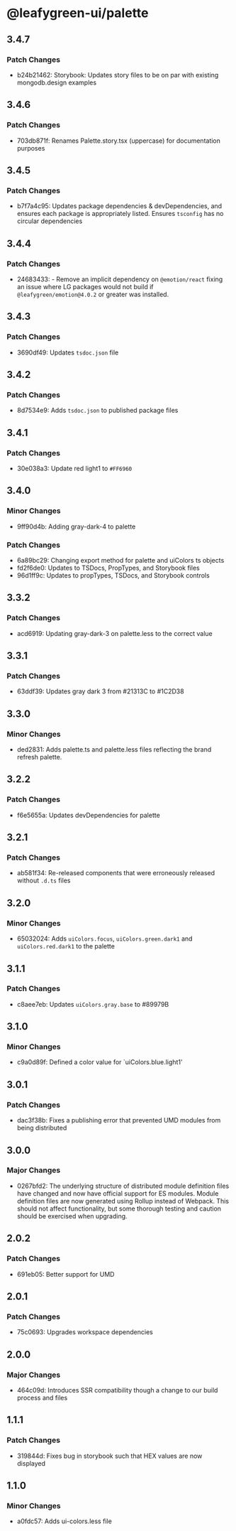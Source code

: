 # @leafygreen-ui/palette

## 3.4.7

### Patch Changes

- b24b21462: Storybook: Updates story files to be on par with existing mongodb.design examples

## 3.4.6

### Patch Changes

- 703db871f: Renames Palette.story.tsx (uppercase) for documentation purposes

## 3.4.5

### Patch Changes

- b7f7a4c95: Updates package dependencies & devDependencies, and ensures each package is appropriately listed. Ensures `tsconfig` has no circular dependencies

## 3.4.4

### Patch Changes

- 24683433: - Remove an implicit dependency on `@emotion/react` fixing an issue where LG packages would not build if `@leafygreen/emotion@4.0.2` or greater was installed.

## 3.4.3

### Patch Changes

- 3690df49: Updates `tsdoc.json` file

## 3.4.2

### Patch Changes

- 8d7534e9: Adds `tsdoc.json` to published package files

## 3.4.1

### Patch Changes

- 30e038a3: Update red light1 to `#FF6960`

## 3.4.0

### Minor Changes

- 9ff90d4b: Adding gray-dark-4 to palette

### Patch Changes

- 6a89bc29: Changing export method for palette and uiColors ts objects
- fd2f6de0: Updates to TSDocs, PropTypes, and Storybook files
- 96d1ff9c: Updates to propTypes, TSDocs, and Storybook controls

## 3.3.2

### Patch Changes

- acd6919: Updating gray-dark-3 on palette.less to the correct value

## 3.3.1

### Patch Changes

- 63ddf39: Updates gray dark 3 from #21313C to #1C2D38

## 3.3.0

### Minor Changes

- ded2831: Adds palette.ts and palette.less files reflecting the brand refresh palette.

## 3.2.2

### Patch Changes

- f6e5655a: Updates devDependencies for palette

## 3.2.1

### Patch Changes

- ab581f34: Re-released components that were erroneously released without `.d.ts` files

## 3.2.0

### Minor Changes

- 65032024: Adds `uiColors.focus`, `uiColors.green.dark1` and `uiColors.red.dark1` to the palette

## 3.1.1

### Patch Changes

- c8aee7eb: Updates `uiColors.gray.base` to #89979B

## 3.1.0

### Minor Changes

- c9a0d89f: Defined a color value for `uiColors.blue.light1'

## 3.0.1

### Patch Changes

- dac3f38b: Fixes a publishing error that prevented UMD modules from being distributed

## 3.0.0

### Major Changes

- 0267bfd2: The underlying structure of distributed module definition files have changed and now have official support for ES modules. Module definition files are now generated using Rollup instead of Webpack. This should not affect functionality, but some thorough testing and caution should be exercised when upgrading.

## 2.0.2

### Patch Changes

- 691eb05: Better support for UMD

## 2.0.1

### Patch Changes

- 75c0693: Upgrades workspace dependencies

## 2.0.0

### Major Changes

- 464c09d: Introduces SSR compatibility though a change to our build process and files

## 1.1.1

### Patch Changes

- 319844d: Fixes bug in storybook such that HEX values are now displayed

## 1.1.0

### Minor Changes

- a0fdc57: Adds ui-colors.less file
